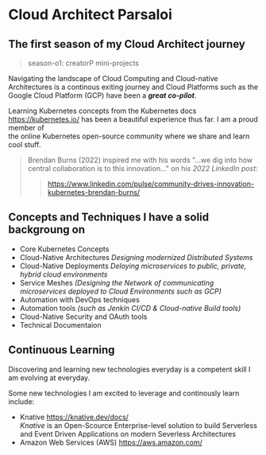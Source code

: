 
# Cloud Architect Parsaloi

## The first season of my Cloud Architect journey
> season-o1: creatorP mini-projects

Navigating the landscape of Cloud Computing and Cloud-native Architectures is a continous exiting journey and Cloud Platforms such as the  
Google Cloud Platform (GCP) have been a ***great co-pilot***.

Learning Kubernetes concepts from the Kubernetes docs <https://kubernetes.io/> has been a beautiful experience thus far. I am a proud member of  
the online Kubernetes open-source community where we share and learn cool stuff.

> Brendan Burns (2022) inspired me with his words "...we dig into how central collaboration is to this innovation..." on his *2022 LinkedIn post*:  
> >  <https://www.linkedin.com/pulse/community-drives-innovation-kubernetes-brendan-burns/>

## Concepts and Techniques I have a solid backgroung on

- Core Kubernetes Concepts  
- Cloud-Native Architectures *Designing modernized Distributed Systems*  
- Cloud-Native Deployments  *Deloying microservices to public, private, hybrid cloud environments*  
- Service Meshes *(Designing the Network of communicating microservices deployed to Cloud Environments such as GCP)*  
- Automation with DevOps techniques  
- Automation tools *(such as Jenkin CI/CD & Cloud-native Build tools)*  
- Cloud-Native Security and OAuth tools  
- Technical Documentaion

## Continuous Learning

Discovering and learning new technologies everyday is a competent skill I am evolving at everyday.

Some new technologies I am excited to leverage and continously learn include:  
- Knative <https://knative.dev/docs/>  
*Knative* is an Open-Scource Enterprise-level solution to build Serverless and Event Driven Applications on modern Severless Architectures
- Amazon Web Services (AWS) <https://aws.amazon.com/>  


